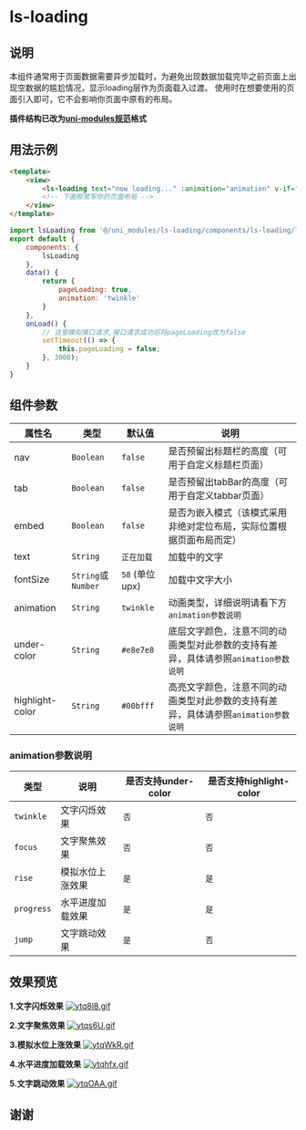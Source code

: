 # ls-loading


## 说明

本组件通常用于页面数据需要异步加载时，为避免出现数据加载完毕之前页面上出现空数据的尴尬情况，显示loading层作为页面载入过渡。
使用时在想要使用的页面引入即可，它不会影响你页面中原有的布局。

**插件结构已改为[uni-modules规范](https://uniapp.dcloud.net.cn/uni_modules)格式**


## 用法示例

```html
<template>
	<view>
		<ls-loading text="now loading..." :animation="animation" v-if="pageLoading"></ls-loading>
		<!-- 下面照常写你的页面布局 -->
	</view>
</template>
```

```js
import lsLoading from '@/uni_modules/ls-loading/components/ls-loading/ls-loading.vue';
export default {
	components: {
		lsLoading
	},
	data() {
		return {
			pageLoading: true,
			animation: 'twinkle'
		}
	},
	onLoad() {
		// 这里模拟接口请求,接口请求成功后将pageLoading改为false
		setTimeout(() => {
			this.pageLoading = false;
		}, 3000);
	}
}
```
	
## 组件参数
|  属性名   | 类型  | 默认值  | 说明  |
|  ----  | ----  | ----  | ----  |
| nav  | `Boolean` | `false` | 是否预留出标题栏的高度（可用于自定义标题栏页面） |
| tab  | `Boolean` | `false` | 是否预留出tabBar的高度（可用于自定义tabbar页面） |
| embed  | `Boolean` | `false` | 是否为嵌入模式（该模式采用非绝对定位布局，实际位置根据页面布局而定） |
| text  | `String` | `正在加载` | 加载中的文字 |
| fontSize  | `String`或`Number` | `58` (单位upx)| 加载中文字大小 |
| animation  | `String` | `twinkle` | 动画类型，详细说明请看下方`animation参数说明` |
| under-color  | `String` | `#e8e7e8` | 底层文字颜色，注意不同的动画类型对此参数的支持有差异，具体请参照`animation参数说明` |
| highlight-color  | `String` | `#00bfff` | 高亮文字颜色，注意不同的动画类型对此参数的支持有差异，具体请参照`animation参数说明` |

### animation参数说明
|  类型   | 说明  | 是否支持under-color  | 是否支持highlight-color  |
|  ----  | ----  | ----  | ----  |
|  `twinkle`  |  文字闪烁效果  |  `否`  |  `否`  |
|  `focus`  |  文字聚焦效果  |  `否`  |  `否`  |
|  `rise`  |  模拟水位上涨效果  |  `是`  |  `是`  |
|  `progress`  |  水平进度加载效果  |  `是`  |  `是`  |
|  `jump`  |  文字跳动效果  |  `是`  |  `否`  |

## 效果预览
**1.文字闪烁效果**
[![ytq8l8.gif](https://s3.ax1x.com/2021/02/07/ytq8l8.gif)](https://imgchr.com/i/ytq8l8)

**2.文字聚焦效果**
[![ytqs6U.gif](https://s3.ax1x.com/2021/02/07/ytqs6U.gif)](https://imgchr.com/i/ytqs6U)

**3.模拟水位上涨效果**
[![ytqWkR.gif](https://s3.ax1x.com/2021/02/07/ytqWkR.gif)](https://imgchr.com/i/ytqWkR)

**4.水平进度加载效果**
[![ytqhfx.gif](https://s3.ax1x.com/2021/02/07/ytqhfx.gif)](https://imgchr.com/i/ytqhfx)

**5.文字跳动效果**
[![ytqOAA.gif](https://s3.ax1x.com/2021/02/07/ytqOAA.gif)](https://imgchr.com/i/ytqOAA)


## 谢谢